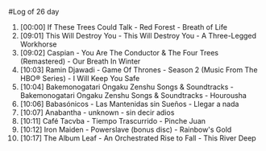 #Log of 26 day

1. [00:00] If These Trees Could Talk - Red Forest - Breath of Life
1. [09:01] This Will Destroy You - This Will Destroy You - A Three-Legged Workhorse
1. [09:02] Caspian - You Are The Conductor & The Four Trees (Remastered) - Our Breath In Winter
1. [10:03] Ramin Djawadi - Game Of Thrones - Season 2 (Music From The HBO® Series) - I Will Keep You Safe
1. [10:04] Bakemonogatari Ongaku Zenshu Songs & Soundtracks - Bakemonogatari Ongaku Zenshu Songs & Soundtracks - Hourousha
1. [10:06] Babasónicos - Las Mantenidas sin Sueños - Llegar a nada
1. [10:07] Anabantha - unknown - sin decir adios
1. [10:11] Café Tacvba - Tiempo Trascurrido - Pinche Juan
1. [10:12] Iron Maiden - Powerslave (bonus disc) - Rainbow's Gold
1. [10:17] The Album Leaf - An Orchestrated Rise to Fall - This River Deep
